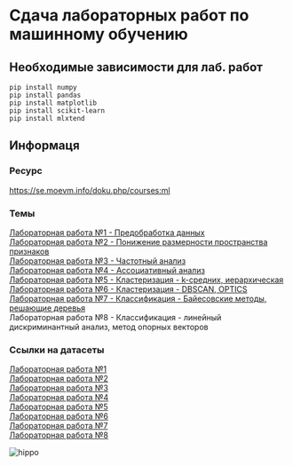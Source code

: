 # Сдача лабораторных работ по машинному обучению
## Необходимые зависимости для лаб. работ
```
pip install numpy
pip install pandas
pip install matplotlib
pip install scikit-learn
pip install mlxtend
```
## Информаця
### Ресурс
https://se.moevm.info/doku.php/courses:ml
### Темы
[Лабораторная работа №1 - Предобработка данных](lab1 "Предобработка данных")<br/>
[Лабораторная работа №2 - Понижение размерности пространства признаков](lab2 "Понижение размерности пространства признаков")<br/>
[Лабораторная работа №3 - Частотный анализ](lab3 "Частотный анализ")<br/>
[Лабораторная работа №4 - Ассоциативный анализ](lab4 "Ассоциативный анализ")<br/>
[Лабораторная работа №5 - Кластеризация - k-средних, иерархическая](lab5 "Кластеризация - k-средних, иерархическая")<br/>
[Лабораторная работа №6 - Кластеризация - DBSCAN, OPTICS](lab6 "Кластеризация - DBSCAN, OPTICS")<br/>
[Лабораторная работа №7 - Классификация - Байесовские методы, решающие деревья](lab7 "Классификация - Байесовские методы, решающие деревья")<br/>
Лабораторная работа №8 - Классификация - линейный дискриминантный анализ, метод опорных векторов<br/>
### Ссылки на датасеты
[Лабораторная работа №1](https://www.kaggle.com/datasets/andrewmvd/heart-failure-clinical-data "Heart Failure Prediction dataset")<br/>
[Лабораторная работа №2](https://www.kaggle.com/datasets/uciml/glass "Glass Classification")<br/>
[Лабораторная работа №3](https://www.kaggle.com/datasets/acostasg/random-shopping-cart "Random Shopping cart")<br/>
[Лабораторная работа №4](https://www.kaggle.com/datasets/irfanasrullah/groceries "Groceries Market Basket Dataset")<br/>
[Лабораторная работа №5](https://archive.ics.uci.edu/ml/datasets/iris "Iris Data Set")<br/>
[Лабораторная работа №6](https://www.kaggle.com/datasets/arjunbhasin2013/ccdata "Credit Card Dataset for Clustering")<br/>
[Лабораторная работа №7](https://archive.ics.uci.edu/ml/datasets/iris "Iris Data Set")<br/>
[Лабораторная работа №8](https://archive.ics.uci.edu/ml/datasets/iris "Iris Data Set")<br/>

![hippo](https://media3.giphy.com/media/aUovxH8Vf9qDu/giphy.gif)

